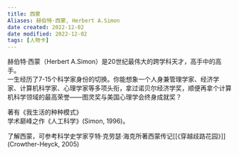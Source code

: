 ```yaml
---
title: 西蒙
Aliases: 赫伯特·西蒙, Herbert A.Simon
date created: 2022-12-02
date modified: 2022-12-02
tags: [人物卡]
---
```


赫伯特·西蒙（Herbert A.Simon）是20世纪最伟大的跨学科天才，高手中的高手。  
一生经历了7-15个科学家身份的切换。你能想象一个人身兼管理学家、经济学家、计算机科学家、心理学家等多项头衔，拿过诺贝尔经济学奖，顺便再拿个计算机科学领域的最高荣誉——图灵奖与美国心理学会终身成就奖？

著有《我生活的种种模式》  
学术巅峰之作《人工科学》(Simon, 1996)。

了解西蒙，可参考科学史学家亨特·克劳瑟·海克所著西蒙传记[[《穿越歧路花园》]](Crowther-Heyck, 2005)
